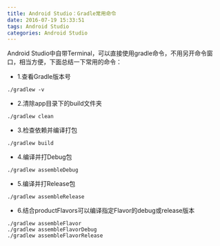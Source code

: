 ```yaml
---
title: Android Studio：Gradle常用命令
date: 2016-07-19 15:33:51
tags: Android Studio
categories: Android Studio
---
```


Android Studio中自带Terminal，可以直接使用gradle命令，不用另开命令窗口，相当方便，下面总结一下常用的命令：
* 1.查看Gradle版本号
```
./gradlew -v
```
<!-- more -->
* 2.清除app目录下的build文件夹
```
./gradlew clean
```
* 3.检查依赖并编译打包
```
./gradlew build
```
* 4.编译并打Debug包
```
./gradlew assembleDebug
```
* 5.编译并打Release包
```
./gradlew assembleRelease
```
* 6.结合productFlavors可以编译指定Flavor的debug或release版本
```
./gradlew assembleFlavor     
./gradlew assembleFlavorDebug
./gradlew assembleFlavorRelease
```
